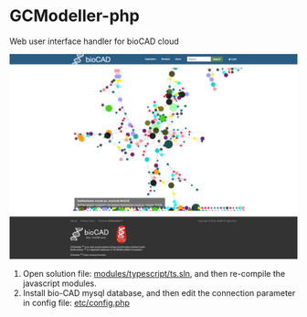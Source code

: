 # GCModeller-php

Web user interface handler for bioCAD cloud

![](https://raw.githubusercontent.com/GCModeller-Cloud/GCModeller-Cloud/master/design/index.png)


1. Open solution file: [modules/typescript/ts.sln](typescript/ts.sln), and then re-compile the javascript modules.
2. Install bio-CAD mysql database, and then edit the connection parameter in config file: [etc/config.php](etc/config.php)
